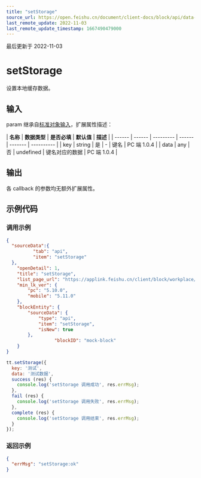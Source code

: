 ```yaml
---
title: "setStorage"
source_url: https://open.feishu.cn/document/client-docs/block/api/data-cache/setstorage
last_remote_update: 2022-11-03
last_remote_update_timestamp: 1667490479000
---
```

最后更新于 2022-11-03

# setStorage

设置本地缓存数据。

## 输入

param 继承自[标准对象输入](https://open.feishu.cn/document/uAjLw4CM/uYjL24iN/block/api/standard-object-input)，扩展属性描述：

| **名称** | **数据类型** | **是否必填**   | **默认值** | **描述**  |
| ------ | ------ | --------- | ------ | ------- | ---------- |
| key    | string | 是        | -      | 键名      | PC 端 1.0.4 |
| data   | any    |否  | undefined      | 键名对应的数据 | PC 端 1.0.4 |

## 输出

各 callback 的参数均无额外扩展属性。

## 示例代码

### 调用示例
```json
{
  "sourceData":{
          "tab": "api",
          "item": "setStorage"
  },
    "openDetail": 1, 
    "title": "setStorage", 
    "list_page_url": "https://applink.feishu.cn/client/block/workplace/open?appId=cli_a00834ec56f8d01b%26blockTypeId=blk_610a40455f800004c32b6bb6%26sourceData=%7B%22tab%22%3A%22api%22%2C%22item%22%3A%22login%22%7D", 
    "min_lk_ver": {
        "pc": "5.10.0", 
        "mobile": "5.11.0"
    },
    "blockEntity": {
        "sourceData": {
            "type": "api",
            "item": "setStorage",
            "isNew": true
        },
                  "blockID": "mock-block"
    }
}
```

```js
tt.setStorage({
  key: '测试',
  data: '测试数据',
  success (res) {
    console.log('setStorage 调用成功', res.errMsg);
  },
  fail (res) {
    console.log('setStorage 调用失败', res.errMsg);
  },
  complete (res) {
    console.log('setStorage 调用结束', res.errMsg);
  }
});
```

### 返回示例

```json
{
  "errMsg": "setStorage:ok"
}
```

